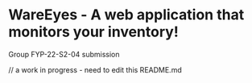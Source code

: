 # WareEyes - A web application that monitors your inventory!
Group FYP-22-S2-04 submission

// a work in progress - need to edit this README.md
